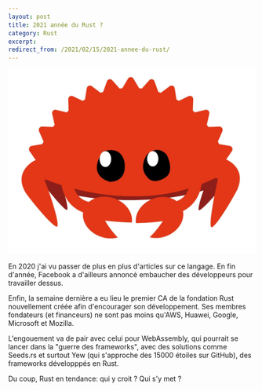 ```yaml
---
layout: post
title: 2021 année du Rust ?
category: Rust
excerpt:
redirect_from: /2021/02/15/2021-annee-du-rust/
---
```


![La mascotte de Rust, un crabe](/images/blog/2021-02/rust.jpeg)

En 2020 j'ai vu passer de plus en plus d'articles sur ce langage. En fin d'année, Facebook a d'ailleurs annoncé embaucher des développeurs pour travailler dessus.

Enfin, la semaine dernière a eu lieu le premier CA de la fondation Rust nouvellement créée afin d'encourager son développement. Ses membres fondateurs (et financeurs) ne sont pas moins qu'AWS, Huawei, Google, Microsoft et Mozilla. 

L'engouement va de pair avec celui pour WebAssembly, qui pourrait se lancer dans la "guerre des frameworks", avec des solutions comme Seeds.rs et surtout Yew (qui s'approche des 15000 étoiles sur GitHub), des frameworks développpés en Rust.

Du coup, Rust en tendance: qui y croit ? Qui s'y met ?